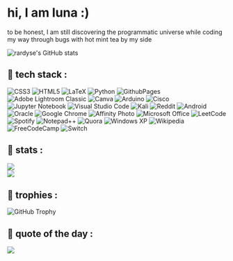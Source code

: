 # hi, I am luna :)

to be honest, I am still discovering the programmatic universe while coding my way through bugs with hot mint tea by my side

![rardyse's GitHub stats](https://github-readme-stats.vercel.app/api?username=rardyse&show_icons=true&theme=gruvbox)

## 🌟 tech stack :
![CSS3](https://img.shields.io/badge/css3-%231572B6.svg?style=for-the-badge&logo=css3&logoColor=white) ![HTML5](https://img.shields.io/badge/html5-%23E34F26.svg?style=for-the-badge&logo=html5&logoColor=white) ![LaTeX](https://img.shields.io/badge/latex-%23008080.svg?style=for-the-badge&logo=latex&logoColor=white) ![Python](https://img.shields.io/badge/python-3670A0?style=for-the-badge&logo=python&logoColor=ffdd54) ![GithubPages](https://img.shields.io/badge/github%20pages-121013?style=for-the-badge&logo=github&logoColor=white) ![Adobe Lightroom Classic](https://img.shields.io/badge/Adobe%20Lightroom%20Classic-31A8FF.svg?style=for-the-badge&logo=Adobe%20Lightroom%20Classic&logoColor=white) ![Canva](https://img.shields.io/badge/Canva-%2300C4CC.svg?style=for-the-badge&logo=Canva&logoColor=white) ![Arduino](https://img.shields.io/badge/-Arduino-00979D?style=for-the-badge&logo=Arduino&logoColor=white) ![Cisco](https://img.shields.io/badge/cisco-%23049fd9.svg?style=for-the-badge&logo=cisco&logoColor=black) ![Jupyter Notebook](https://img.shields.io/badge/jupyter-%23FA0F00.svg?style=for-the-badge&logo=jupyter&logoColor=white) ![Visual Studio Code](https://img.shields.io/badge/Visual%20Studio%20Code-0078d7.svg?style=for-the-badge&logo=visual-studio-code&logoColor=white) ![Kali](https://img.shields.io/badge/Kali-268BEE?style=for-the-badge&logo=kalilinux&logoColor=white) ![Reddit](https://img.shields.io/badge/Reddit-%23FF4500.svg?style=for-the-badge&logo=Reddit&logoColor=white) 
![Android](https://img.shields.io/badge/Android-3DDC84?style=for-the-badge&logo=android&logoColor=white) ![Oracle](https://img.shields.io/badge/Oracle-F80000?style=for-the-badge&logo=oracle&logoColor=white) ![Google Chrome](https://img.shields.io/badge/Google%20Chrome-4285F4?style=for-the-badge&logo=GoogleChrome&logoColor=white) ![Affinity Photo](https://img.shields.io/badge/affinityphoto-%237E4DD2.svg?style=for-the-badge&logo=affinity-photo&logoColor=white) ![Microsoft Office](https://img.shields.io/badge/Microsoft_Office-D83B01?style=for-the-badge&logo=microsoft-office&logoColor=white) ![LeetCode](https://img.shields.io/badge/LeetCode-000000?style=for-the-badge&logo=LeetCode&logoColor=#d16c06) ![Spotify](https://img.shields.io/badge/Spotify-1ED760?style=for-the-badge&logo=spotify&logoColor=white) ![Notepad++](https://img.shields.io/badge/Notepad++-90E59A.svg?style=for-the-badge&logo=notepad%2b%2b&logoColor=black) ![Quora](https://img.shields.io/badge/Quora-%23B92B27.svg?style=for-the-badge&logo=Quora&logoColor=white) ![Windows XP](https://img.shields.io/badge/Windows%20xp-003399?style=for-the-badge&logo=windowsxp&logoColor=white) ![Wikipedia](https://img.shields.io/badge/Wikipedia-%23000000.svg?style=for-the-badge&logo=wikipedia&logoColor=white) ![FreeCodeCamp](https://img.shields.io/badge/Freecodecamp-%23123.svg?&style=for-the-badge&logo=freecodecamp&logoColor=green) ![Switch](https://img.shields.io/badge/Switch-E60012?style=for-the-badge&logo=nintendo-switch&logoColor=white) 

## 🌟 stats :
![](https://github-readme-streak-stats.herokuapp.com/?user=rardyse&theme=dark&hide_border=false)<br/>
![](https://github-readme-stats.vercel.app/api/top-langs/?username=rardyse&theme=dark&hide_border=false&include_all_commits=false&count_private=false&layout=compact)

## 🌟 trophies :
![GitHub Trophy](https://github-profile-trophy.vercel.app/?username=rardyse&theme=gruvbox&no-frame=false&no-bg=true&margin-w=4)

## 🌟 quote of the day :
![](https://quotes-github-readme.vercel.app/api?type=vetical&theme=gruvbox)

